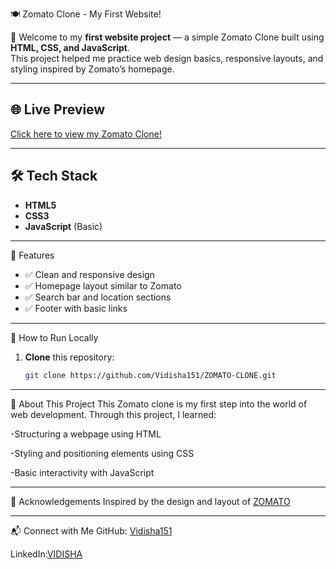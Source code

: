  🍽️ Zomato Clone - My First Website!

🚀 Welcome to my **first website project** — a simple Zomato Clone built using **HTML, CSS, and JavaScript**.  
This project helped me practice web design basics, responsive layouts, and styling inspired by Zomato’s homepage.

---

## 🌐 Live Preview

[Click here to view my Zomato Clone!](https://vidisha151.github.io/ZOMATO-CLONE/)


---

## 🛠️ Tech Stack

- **HTML5**  
- **CSS3**  
- **JavaScript** (Basic)

---

 🎯 Features

- ✅ Clean and responsive design
- ✅ Homepage layout similar to Zomato
- ✅ Search bar and location sections
- ✅ Footer with basic links

---

 🚀 How to Run Locally

1. **Clone** this repository:
   ```bash
   git clone https://github.com/Vidisha151/ZOMATO-CLONE.git

---

🌱 About This Project
This Zomato clone is my first step into the world of web development.
Through this project, I learned:

-Structuring a webpage using HTML

-Styling and positioning elements using CSS

-Basic interactivity with JavaScript

---

🙌 Acknowledgements
Inspired by the design and layout of [ZOMATO](https://www.zomato.com/)

---
📬 Connect with Me
GitHub: [Vidisha151](https://github.com/Vidisha151)

LinkedIn:[VIDISHA](http://www.linkedin.com/in/vidishakyp)



